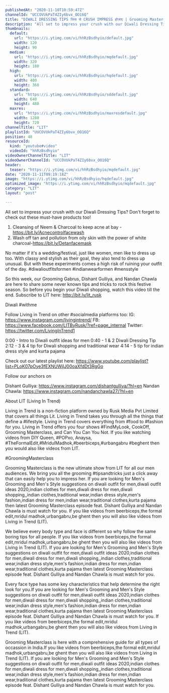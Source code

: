```yaml
---
publishedAt: "2020-11-10T10:59:47Z"
channelId: "UCCOVUkPaT4ZIy6bvx_OO16Q"
title: "DIWALI DRESSING TIPS जिस से CRUSH IMPRESS होजाए | Grooming Masterclass EP 5"
description: "All set to impress your crush with our Diwali Dressing Tips? Don't forget to check out these must-have products too!\n1. Cleansing of Neem & Charcoal to keep acne at bay -  https://bit.ly/Acnecontrolfacewash\n2. Wash off tan and pollution from oily skin with the power of white charcoal-https://bit.ly/Detanfacemask\n\nNo matter if it's a wedding/festival, just like women, men like to dress up too. With classy and stylish as their goal, they also tend to dress up unusual. But with these experiments comes a high risk of ruining your outfit of the day. #diwalioutfitsformen #indianwearformen #mensstyle\n\nSo this week, our Grooming Gabrus, Dishant Gulliya, and Nandan Chawla are here to share some never known tips and tricks to rock this festive season. So before you begin your Diwali shopping, watch this video till the end. Subscribe to LIT here: http://bit.ly/lit_rusk\n\nDiwali #withme\n\nFollow Living in Trend on other #socialmedia platforms too:\nIG: https://www.instagram.com/livingintrend/\nFB: https://www.facebook.com/LITByRusk/?ref=page_internal \nTwitter: https://twitter.com/LivingInTrend1\n\n0:00 - Intro to Diwali outfit ideas for men\n0:40 - 1 & 2 Diwali Dressing Tip\n2:12 - 3 & 4 tip for Diwali shopping and traditional wear\n4:14 - 5 tip for indian dress style and kurta pajama\n\nCheck out our latest playlist here: https://www.youtube.com/playlist?list=PLoK07pOye3fEXNUWjlJ00oaXfdDt3RgGo\n\nFollow our anchors on\n\nDishant Gulliya: https://www.instagram.com/dishantgulliya/?hl=en\nNandan Chawla: https://www.instagram.com/nandanchawla27/?hl=en\n\nAbout LIT (Living In Trend)\n\nLiving in Trend is a non-fiction platform owned by Rusk Media Pvt Limited that covers all things Lit. Living in Trend takes you through all the things that define a #lifestyle. Living in Trend covers everything from #food to #fashion for you. Living in Trend offers you four shows #FindMyLook, CookOff, Grooming Masterclass, and Can You Can You Not. If you like watching videos from DIY Queen, #POPxo, Anaysa, #TheFormalEdit,#MridulMadhok,#beerbiceps,#urbangabru #beghent then you would also like videos from LIT. \n\n#GroomingMasterclass\n\nGrooming Masterclass is the new ultimate show from LIT for all our men audiences. We bring you all the grooming #tipsandtricks just a click away that can easily help you to impress her. If you are looking for Men's Grooming and Men's Style  suggestions on diwali outfit for men,diwali outfit ideas 2020,indian clothes for men,diwali dress for men,diwali shopping,,indian clothes,traditional wear,indian dress style,men's fashion,indian dress for men,indian wear,traditional clothes,kurta pajama then latest Grooming Masterclass episode  feat. Dishant Gulliya and Nandan Chawla is must watch for you. If you like videos from beerbiceps,the formal edit,mridul madhok,urbangabru,be ghent then you will also like videos from Living in Trend (LIT). \n\nWe believe every body type and face is different so why follow the same boring tips for all people. If you like videos from beerbiceps,the formal edit,mridul madhok,urbangabru,be ghent then you will also like videos from Living in Trend (LIT). If you are looking for Men's Grooming and Men's Style  suggestions on diwali outfit for men,diwali outfit ideas 2020,indian clothes for men,diwali dress for men,diwali shopping,,indian clothes,traditional wear,indian dress style,men's fashion,indian dress for men,indian wear,traditional clothes,kurta pajama then latest Grooming Masterclass episode  feat. Dishant Gulliya and Nandan Chawla is must watch for you. \n\nEvery face type has some key characteristics that help determine the right look for you.If you are looking for Men's Grooming and Men's Style  suggestions on diwali outfit for men,diwali outfit ideas 2020,indian clothes for men,diwali dress for men,diwali shopping,,indian clothes,traditional wear,indian dress style,men's fashion,indian dress for men,indian wear,traditional clothes,kurta pajama then latest Grooming Masterclass episode  feat. Dishant Gulliya and Nandan Chawla is must watch for you. If you like videos from beerbiceps,the formal edit,mridul madhok,urbangabru,be ghent then you will also like videos from Living in Trend (LIT). \n\nGrooming Masterclass is here with a comprehensive guide for all types of occassion in India.If you like videos from beerbiceps,the formal edit,mridul madhok,urbangabru,be ghent then you will also like videos from Living in Trend (LIT). If you are looking for Men's Grooming and Men's Style  suggestions on diwali outfit for men,diwali outfit ideas 2020,indian clothes for men,diwali dress for men,diwali shopping,,indian clothes,traditional wear,indian dress style,men's fashion,indian dress for men,indian wear,traditional clothes,kurta pajama then latest Grooming Masterclass episode  feat. Dishant Gulliya and Nandan Chawla is must watch for you."
thumbnails:
  default:
    url: "https://i.ytimg.com/vi/hhRzBsdhyio/default.jpg"
    width: 120
    height: 90
  medium:
    url: "https://i.ytimg.com/vi/hhRzBsdhyio/mqdefault.jpg"
    width: 320
    height: 180
  high:
    url: "https://i.ytimg.com/vi/hhRzBsdhyio/hqdefault.jpg"
    width: 480
    height: 360
  standard:
    url: "https://i.ytimg.com/vi/hhRzBsdhyio/sddefault.jpg"
    width: 640
    height: 480
  maxres:
    url: "https://i.ytimg.com/vi/hhRzBsdhyio/maxresdefault.jpg"
    width: 1280
    height: 720
channelTitle: "LIT"
playlistId: "UUCOVUkPaT4ZIy6bvx_OO16Q"
position: 48
resourceId:
  kind: "youtube#video"
  videoId: "hhRzBsdhyio"
videoOwnerChannelTitle: "LIT"
videoOwnerChannelId: "UCCOVUkPaT4ZIy6bvx_OO16Q"
header:
  teaser: "https://i.ytimg.com/vi/hhRzBsdhyio/mqdefault.jpg"
date: "2020-11-11T09:19:18Z"
image: "https://i.ytimg.com/vi/hhRzBsdhyio/hqdefault.jpg"
optimized_image: "https://i.ytimg.com/vi/hhRzBsdhyio/mqdefault.jpg"
category: "LIT"
layout: "post"

---
```

All set to impress your crush with our Diwali Dressing Tips? Don't forget to check out these must-have products too!
1. Cleansing of Neem & Charcoal to keep acne at bay -  https://bit.ly/Acnecontrolfacewash
2. Wash off tan and pollution from oily skin with the power of white charcoal-https://bit.ly/Detanfacemask

No matter if it's a wedding/festival, just like women, men like to dress up too. With classy and stylish as their goal, they also tend to dress up unusual. But with these experiments comes a high risk of ruining your outfit of the day. #diwalioutfitsformen #indianwearformen #mensstyle

So this week, our Grooming Gabrus, Dishant Gulliya, and Nandan Chawla are here to share some never known tips and tricks to rock this festive season. So before you begin your Diwali shopping, watch this video till the end. Subscribe to LIT here: http://bit.ly/lit_rusk

Diwali #withme

Follow Living in Trend on other #socialmedia platforms too:
IG: https://www.instagram.com/livingintrend/
FB: https://www.facebook.com/LITByRusk/?ref=page_internal 
Twitter: https://twitter.com/LivingInTrend1

0:00 - Intro to Diwali outfit ideas for men
0:40 - 1 & 2 Diwali Dressing Tip
2:12 - 3 & 4 tip for Diwali shopping and traditional wear
4:14 - 5 tip for indian dress style and kurta pajama

Check out our latest playlist here: https://www.youtube.com/playlist?list=PLoK07pOye3fEXNUWjlJ00oaXfdDt3RgGo

Follow our anchors on

Dishant Gulliya: https://www.instagram.com/dishantgulliya/?hl=en
Nandan Chawla: https://www.instagram.com/nandanchawla27/?hl=en

About LIT (Living In Trend)

Living in Trend is a non-fiction platform owned by Rusk Media Pvt Limited that covers all things Lit. Living in Trend takes you through all the things that define a #lifestyle. Living in Trend covers everything from #food to #fashion for you. Living in Trend offers you four shows #FindMyLook, CookOff, Grooming Masterclass, and Can You Can You Not. If you like watching videos from DIY Queen, #POPxo, Anaysa, #TheFormalEdit,#MridulMadhok,#beerbiceps,#urbangabru #beghent then you would also like videos from LIT. 

#GroomingMasterclass

Grooming Masterclass is the new ultimate show from LIT for all our men audiences. We bring you all the grooming #tipsandtricks just a click away that can easily help you to impress her. If you are looking for Men's Grooming and Men's Style  suggestions on diwali outfit for men,diwali outfit ideas 2020,indian clothes for men,diwali dress for men,diwali shopping,,indian clothes,traditional wear,indian dress style,men's fashion,indian dress for men,indian wear,traditional clothes,kurta pajama then latest Grooming Masterclass episode  feat. Dishant Gulliya and Nandan Chawla is must watch for you. If you like videos from beerbiceps,the formal edit,mridul madhok,urbangabru,be ghent then you will also like videos from Living in Trend (LIT). 

We believe every body type and face is different so why follow the same boring tips for all people. If you like videos from beerbiceps,the formal edit,mridul madhok,urbangabru,be ghent then you will also like videos from Living in Trend (LIT). If you are looking for Men's Grooming and Men's Style  suggestions on diwali outfit for men,diwali outfit ideas 2020,indian clothes for men,diwali dress for men,diwali shopping,,indian clothes,traditional wear,indian dress style,men's fashion,indian dress for men,indian wear,traditional clothes,kurta pajama then latest Grooming Masterclass episode  feat. Dishant Gulliya and Nandan Chawla is must watch for you. 

Every face type has some key characteristics that help determine the right look for you.If you are looking for Men's Grooming and Men's Style  suggestions on diwali outfit for men,diwali outfit ideas 2020,indian clothes for men,diwali dress for men,diwali shopping,,indian clothes,traditional wear,indian dress style,men's fashion,indian dress for men,indian wear,traditional clothes,kurta pajama then latest Grooming Masterclass episode  feat. Dishant Gulliya and Nandan Chawla is must watch for you. If you like videos from beerbiceps,the formal edit,mridul madhok,urbangabru,be ghent then you will also like videos from Living in Trend (LIT). 

Grooming Masterclass is here with a comprehensive guide for all types of occassion in India.If you like videos from beerbiceps,the formal edit,mridul madhok,urbangabru,be ghent then you will also like videos from Living in Trend (LIT). If you are looking for Men's Grooming and Men's Style  suggestions on diwali outfit for men,diwali outfit ideas 2020,indian clothes for men,diwali dress for men,diwali shopping,,indian clothes,traditional wear,indian dress style,men's fashion,indian dress for men,indian wear,traditional clothes,kurta pajama then latest Grooming Masterclass episode  feat. Dishant Gulliya and Nandan Chawla is must watch for you.